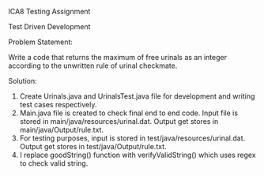 ICA8 Testing Assignment

Test Driven Development

Problem Statement:

Write a code that returns the maximum of free urinals as an integer according to the unwritten rule of urinal checkmate.

Solution:

1. Create Urinals.java and UrinalsTest.java file for development and writing test cases respectively.
2. Main.java file is created to check final end to end code. 
Input file is stored in main/java/resources/urinal.dat.
Output get stores in main/java/Output/rule.txt.
3. For testing purposes, input is stored in test/java/resources/urinal.dat.
   Output get stores in test/java/Output/rule.txt.
4. I replace goodString() function with verifyValidString() which uses regex to check valid string.

